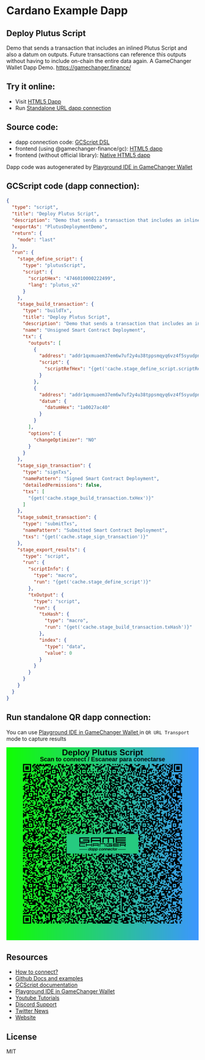 
# Cardano Example Dapp

## **Deploy Plutus Script**

Demo that sends a transaction that includes an inlined Plutus Script and also a datum on outputs. Future transactions can reference this outputs without having to include on-chain the entire data again. A GameChanger Wallet Dapp Demo. https://gamechanger.finance/


## Try it online: 

-  Visit [HTML5 Dapp](https://gamechangerfinance.github.io/gamechanger.wallet/examples/Deploy%20Plutus%20Script.html)
-  Run [Standalone URL dapp connection](https://beta-wallet.gamechanger.finance/api/2/run/1-H4sIAAAAAAAAA-1UTVPbMBD9KxpfaGdoCMFNgBsD049LYQqdHjpMZrHWtqgkO9Yqccjkv7Oy4-C2oUx76aU-ybtPu09vn7SKaFlidBq5pFIlRfsRKdIhcIGlLpbiSnvyTlx3aYktUhW2AZlCUA4kHFrpBAiqwDpIQr5NKJtoz7sEWF5rZVH-WJQTUoB2Be-WQN4I3lp4Kj25gXjHyAr7ZZ1IuFSFKVZoE07lynV4sVCU81rkMFc2E1R0_bnomyQHFVihQEuKq3I7EJBxdCDOxHsweJ6DzbASX0FrJHEBZSnCIQciJyrd6cFBxqikRQ1SZYEpHLAuWJdFRWeORWlP1-pnuFPYz4gK-SQs2ioyhQwKa3AUrTnhm6gjyHAqkYvidDMODm_mUzZFt2N4yrerD1gzKJ7E4-HhkL_RaBSfnDBQM9Pt9ul8FK25Y9vqzistpz1le-2a3E393w9_6wfLYRbki3UqC0e8NlCROC8sM0-40NYdQeI6KL-hHJ1-W0UgZYUumCmsDme18YDmaIJmvJj4dLSM_dExlaUzs-VsPH-I07du6WVpH1LpLcH8eOxmLq2XYNNkNh4tocIFZKN7uh97XGhK7cyUtk7uXXzyPT6SOyz1GdPWVasM6dVeAkmOgx0mHfThe6_XwWH_5gSNW8IBmkVL_hD4MkwgiYfM63Y_KhqruoBqp3bJAaMesGLwp0sGbe9HmNwz1yOkbmq3mfMVEGG42tH1y8OWSKA0yiusjHKuJZOy3zEYIYx_h-C_XNUB1Ru1b5_4-juj6DnGTXIn5yZDL3rU7bTCzyI1BugYtY_ilI3gNbk-m-756N6-5v-jTYseyEBSFR3mJRdu-lJ92Vyj3_Ri5cDlf9Bnp_hcYtNSWYl1r1x4RLjaHLTn3-G6_R4BBR2dP2kHAAA)

## Source code:

- dapp connection code: [GCScript DSL](Deploy%20Plutus%20Script.gcscript)
- frontend (using @gamechanger-finance/gc): [HTML5 dapp](Deploy%20Plutus%20Script.html)
- frontend (without official library): [Native HTML5 dapp](Deploy%20Plutus%20Script_nolib.html)

Dapp code was autogenerated by [Playground IDE in GameChanger Wallet ](https://beta-wallet.gamechanger.finance/playground)

## GCScript code (dapp connection):
```json
{
  "type": "script",
  "title": "Deploy Plutus Script",
  "description": "Demo that sends a transaction that includes an inlined Plutus Script and also a datum on outputs. Future transactions can reference this outputs without having to include on-chain the entire data again. A GameChanger Wallet Dapp Demo. https://gamechanger.finance/",
  "exportAs": "PlutusDeploymentDemo",
  "return": {
    "mode": "last"
  },
  "run": {
    "stage_define_script": {
      "type": "plutusScript",
      "script": {
        "scriptHex": "4746010000222499",
        "lang": "plutus_v2"
      }
    },
    "stage_build_transaction": {
      "type": "buildTx",
      "title": "Deploy Plutus Script",
      "description": "Demo that sends a transaction that includes an inlined Plutus Script and also a datum on outputs. Future transactions can reference this outputs without having to include on-chain the entire data again. A GameChanger Wallet Dapp Demo. https://gamechanger.finance/",
      "name": "Unsigned Smart Contract Deployment",
      "tx": {
        "outputs": [
          {
            "address": "addr1qxmuaem37em6w7uf2y4u38tppsmqyq6vz4f5syudpnzfduntav86sqsfxyanfcq62yarewag2jtj6uewltfnqmpnxcjs49k43d",
            "script": {
              "scriptRefHex": "{get('cache.stage_define_script.scriptRefHex')}"
            }
          },
          {
            "address": "addr1qxmuaem37em6w7uf2y4u38tppsmqyq6vz4f5syudpnzfduntav86sqsfxyanfcq62yarewag2jtj6uewltfnqmpnxcjs49k43d",
            "datum": {
              "datumHex": "1a0027ac40"
            }
          }
        ],
        "options": {
          "changeOptimizer": "NO"
        }
      }
    },
    "stage_sign_transaction": {
      "type": "signTxs",
      "namePattern": "Signed Smart Contract Deployment",
      "detailedPermissions": false,
      "txs": [
        "{get('cache.stage_build_transaction.txHex')}"
      ]
    },
    "stage_submit_transaction": {
      "type": "submitTxs",
      "namePattern": "Submitted Smart Contract Deployment",
      "txs": "{get('cache.stage_sign_transaction')}"
    },
    "stage_export_results": {
      "type": "script",
      "run": {
        "scriptInfo": {
          "type": "macro",
          "run": "{get('cache.stage_define_script')}"
        },
        "txOutput": {
          "type": "script",
          "run": {
            "txHash": {
              "type": "macro",
              "run": "{get('cache.stage_build_transaction.txHash')}"
            },
            "index": {
              "type": "data",
              "value": 0
            }
          }
        }
      }
    }
  }
}
```

## Run standalone QR dapp connection: 

You can use [Playground IDE in GameChanger Wallet ](https://beta-wallet.gamechanger.finance/playground) in `QR URL Transport` mode to capture results

[![This GCScript/URL is too large! make it shorter uploading parts to GCFS. Unable to generate QR code](Deploy%20Plutus%20Script.png)](https://gamechangerfinance.github.io/gamechanger.wallet/examples/Deploy%20Plutus%20Script.png)

## Resources
- [How to connect?](https://www.npmjs.com/package/@gamechanger-finance/gc)
- [Github Docs and examples](https://github.com/GameChangerFinance/gamechanger.wallet/)
- [GCScript documentation](https://beta-wallet.gamechanger.finance/doc/api/v2/api.html)
- [Playground IDE in GameChanger Wallet ](https://beta-wallet.gamechanger.finance/playground)
- [Youtube Tutorials](https://www.youtube.com/@gamechanger.finance)
- [Discord Support](https://discord.gg/vpbfyRaDKG)
- [Twitter News](https://twitter.com/GameChangerOk)
- [Website](https://gamechanger.finance)

## License
MIT 
    

